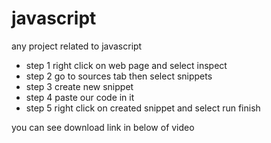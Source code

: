 # javascript
any project related to javascript
* step 1
right click on web page and select inspect
* step 2
go to sources tab then select snippets
* step 3
create new snippet 
* step 4 
paste our code in it
* step 5
right click on created snippet and select run
finish

you can see download link in below of video
